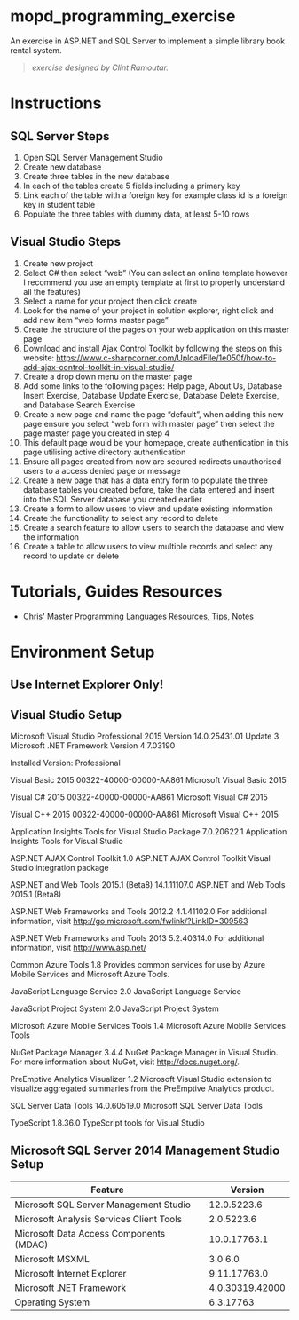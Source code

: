# mopd_programming_exercise
An exercise in ASP.NET and SQL Server to implement a simple library book rental system.  
> *exercise designed by Clint Ramoutar.*

# Instructions
## SQL Server Steps
1.	Open SQL Server Management Studio
2.	Create new database
3.	Create three tables in the new database
4.	In each of the tables create 5 fields including a primary key
5.	Link each of the table with a foreign key for example class id is a foreign key in student table
6.	Populate the three tables with dummy data, at least 5-10 rows

## Visual Studio Steps
1.	Create new project
2.	Select C# then select “web” (You can select an online template however I recommend you use an empty template at first to properly understand all the features)
3.	Select a name for your project then click create
4.	Look for the name of your project in solution explorer, right click and add new item “web forms master page”
5.	Create the structure of the pages on your web application on this master page
6.	Download and install Ajax Control Toolkit by following the steps on this website: https://www.c-sharpcorner.com/UploadFile/1e050f/how-to-add-ajax-control-toolkit-in-visual-studio/
7.	Create a drop down menu on the master page
8.	Add some links to the following pages:  Help page, About Us, Database Insert Exercise, Database Update Exercise, Database Delete Exercise, and Database Search Exercise
9.	Create a new page and name the page “default”, when adding this new page ensure you select “web form with master page” then select the page master page you created in step 4
10.	This default page would be your homepage, create authentication in this page utilising active directory authentication
11.	Ensure all pages created from now are secured redirects unauthorised users to a access denied page or message
12.	Create a new page that has a data entry form to populate the three database tables you created before, take the data entered and insert into the SQL Server database you created earlier
13.	Create a form to allow users to view and update existing information 
14.	Create the functionality to select any record to delete
15.	Create a search feature to allow users to search the database and view the information
16.	Create a table to allow users to view multiple records and select any record to update or delete

# Tutorials, Guides Resources
- [Chris' Master Programming Languages Resources, Tips, Notes](https://docs.google.com/document/d/1trN6ODL9dQdxBqlKaaaTeJQ1jzbqR5sgyy0SE3Vngi0/edit?usp=sharing)

# Environment Setup
## Use Internet Explorer Only!

## Visual Studio Setup
Microsoft Visual Studio Professional 2015
Version 14.0.25431.01 Update 3
Microsoft .NET Framework
Version 4.7.03190

Installed Version: Professional

Visual Basic 2015   00322-40000-00000-AA861
Microsoft Visual Basic 2015

Visual C# 2015   00322-40000-00000-AA861
Microsoft Visual C# 2015

Visual C++ 2015   00322-40000-00000-AA861
Microsoft Visual C++ 2015

Application Insights Tools for Visual Studio Package   7.0.20622.1
Application Insights Tools for Visual Studio

ASP.NET AJAX Control Toolkit   1.0
ASP.NET AJAX Control Toolkit Visual Studio integration package

ASP.NET and Web Tools 2015.1 (Beta8)   14.1.11107.0
ASP.NET and Web Tools 2015.1 (Beta8)

ASP.NET Web Frameworks and Tools 2012.2   4.1.41102.0
For additional information, visit http://go.microsoft.com/fwlink/?LinkID=309563

ASP.NET Web Frameworks and Tools 2013   5.2.40314.0
For additional information, visit http://www.asp.net/

Common Azure Tools   1.8
Provides common services for use by Azure Mobile Services and Microsoft Azure Tools.

JavaScript Language Service   2.0
JavaScript Language Service

JavaScript Project System   2.0
JavaScript Project System

Microsoft Azure Mobile Services Tools   1.4
Microsoft Azure Mobile Services Tools

NuGet Package Manager   3.4.4
NuGet Package Manager in Visual Studio. For more information about NuGet, visit http://docs.nuget.org/.

PreEmptive Analytics Visualizer   1.2
Microsoft Visual Studio extension to visualize aggregated summaries from the PreEmptive Analytics product.

SQL Server Data Tools   14.0.60519.0
Microsoft SQL Server Data Tools

TypeScript   1.8.36.0
TypeScript tools for Visual Studio

## Microsoft SQL Server 2014 Management Studio Setup
| Feature | Version|  
|---------|--------|
| Microsoft SQL Server Management Studio | 12.0.5223.6  |
| Microsoft Analysis Services Client Tools | 2.0.5223.6  |
| Microsoft Data Access Components (MDAC) | 10.0.17763.1 |
| Microsoft MSXML |3.0 6.0 |
| Microsoft Internet Explorer | 9.11.17763.0  |
| Microsoft .NET Framework | 4.0.30319.42000  |
| Operating System | 6.3.17763  |
